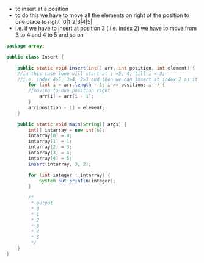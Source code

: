 - to insert at a position
- to do this we have to move all the elements on right of the position to one place to right 
|0|1|2|3|4|5|
- i.e. if we have to insert at position 3 ( i.e. index 2) we have to move from 3 to 4 and 4 to 5 and so on
```java
package array;

public class Insert {

    public static void insert(int[] arr, int position, int element) {
    //in this case loop will start at i =5, 4, till i = 3;
    //i.e. index 4>5, 3>4, 2>3 and then we can insert at index 2 as it will be blank 
        for (int i = arr.length - 1; i >= position; i--) {
        //moving to one position right 
            arr[i] = arr[i - 1];
        }
        arr[position - 1] = element;
    }

    public static void main(String[] args) {
        int[] intarray = new int[6];
        intarray[0] = 0;
        intarray[1] = 1;
        intarray[2] = 3;
        intarray[3] = 4;
        intarray[4] = 5;
        insert(intarray, 3, 2);

        for (int integer : intarray) {
            System.out.println(integer);
        }

        /*
         * output
         * 0
         * 1
         * 2
         * 3
         * 4
         * 5
         */
    }
}
```